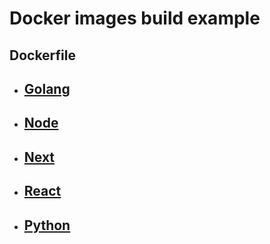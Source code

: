 # Docker images build example


## Dockerfile
- ## [Golang](dockerfile/golang/readme.md)
- ## [Node](dockerfile/node/readme.md)
- ## [Next](dockerfile/next/readme.md)
- ## [React](dockerfile/)
- ## [Python](dockerfile/)
